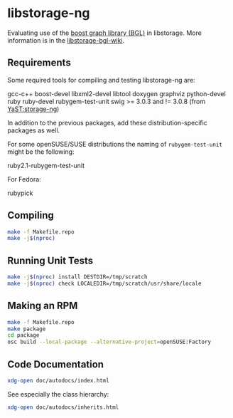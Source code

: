 libstorage-ng
=============

Evaluating use of the [boost graph library
(BGL)](http://www.boost.org/doc/libs/1_56_0/libs/graph/doc/index.html) in
libstorage. More information is in the
[libstorage-bgl-wiki](https://github.com/openSUSE/libstorage-bgl-eval/wiki).


Requirements
------------

Some required tools for compiling and testing libstorage-ng are:

gcc-c++ boost-devel libxml2-devel libtool doxygen graphviz python-devel ruby ruby-devel rubygem-test-unit
swig >= 3.0.3 and != 3.0.8 (from [YaST:storage-ng](https://build.opensuse.org/project/show/YaST:storage-ng))

In addition to the previous packages, add these distribution-specific packages as well.

For some openSUSE/SUSE distributions the naming of `rubygem-test-unit` might be the following:

ruby2.1-rubygem-test-unit

For Fedora:

rubypick

Compiling
---------

```sh
make -f Makefile.repo
make -j$(nproc)
```

Running Unit Tests
------------------

```sh
make -j$(nproc) install DESTDIR=/tmp/scratch
make -j$(nproc) check LOCALEDIR=/tmp/scratch/usr/share/locale
```

Making an RPM
-------------

```sh
make -f Makefile.repo
make package
cd package
osc build --local-package --alternative-project=openSUSE:Factory
```

Code Documentation
------------------

```sh
xdg-open doc/autodocs/index.html
```

See especially the class hierarchy:

```sh
xdg-open doc/autodocs/inherits.html
```
